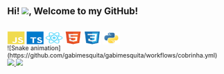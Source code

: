 ## Hi! <img src="https://media.giphy.com/media/hvRJCLFzcasrR4ia7z/giphy.gif" width="25px">, Welcome to my GitHub!

<div style="display: inline_block"><br>    
    <img align="center" alt="Gabi-Js" height="30" width="40" src="https://raw.githubusercontent.com/devicons/devicon/master/icons/javascript/javascript-plain.svg">
    <img align="center" alt="Gabi-Ts" height="30" width="40" src="https://raw.githubusercontent.com/devicons/devicon/master/icons/typescript/typescript-plain.svg">
    <img align="center" alt="Gabi-React" height="30" width="40" src="https://raw.githubusercontent.com/devicons/devicon/master/icons/react/react-original.svg">
    <img align="center" alt="Gabi-HTML" height="30" width="40" src="https://raw.githubusercontent.com/devicons/devicon/master/icons/html5/html5-original.svg">
    <img align="center" alt="Gabi-CSS" height="30" width="40" src="https://raw.githubusercontent.com/devicons/devicon/master/icons/css3/css3-original.svg">
    <img align="center" alt="Gabi-Python" height="30" width="40" src="https://raw.githubusercontent.com/devicons/devicon/master/icons/python/python-original.svg">
</div>

<div> 
  ![Snake animation](https://github.com/gabimesquita/gabimesquita/workflows/cobrinha.yml)
</div>

<div>
  <a href="https://github.com/gabimesquita">
  <img height="180em" src="https://github-readme-stats.vercel.app/api?username=gabimesquita&show_icons=true&theme=dracula&include_all_commits=true&count_private=true"/>
  <img height="180em" src="https://github-readme-stats.vercel.app/api/top-langs/?username=gabimesquita&layout=compact&langs_count=16&theme=dracula"/>
</div>

  
